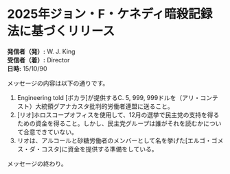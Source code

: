 # 2025年ジョン・F・ケネディ暗殺記録法に基づくリリース

**発信者（発）:** W. J. King  
**受信者（着）:** Director  
**日時:** 15/10/90  

メッセージの内容は以下の通りです。

1. Engineering told [ボカラ]が提供するC. 5, 999, 999ドルを（アリ・コンテスト）大統領グアナカスタ批判的労働者連盟に送ること。
2. [リオ]ホロスコープオフィスを使用して、12月の選挙で民主党の支持を得るための資金を得ること。しかし、民主党グループは誰がそれを読むかについて合意できていない。
3. リオは、アルコールと砂糖労働者のメンバーとして名を挙げた[エルゴ・ゴメス・ダ・コスタ]に資金を提供する準備をしている。

メッセージの終わり。